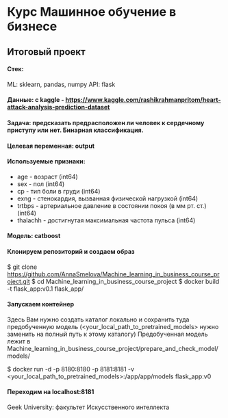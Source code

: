 # Курс Машинное обучение в бизнесе

## Итоговый проект

#### Стек:

ML: sklearn, pandas, numpy
API: flask

#### Данные: с kaggle - https://www.kaggle.com/rashikrahmanpritom/heart-attack-analysis-prediction-dataset

#### Задача: предсказать предрасположен ли человек к сердечному приступу или нет. Бинарная классификация.

#### Целевая переменная: output

#### Используемые признаки:

* age - возраст (int64)
* sex - пол (int64)
* cp - тип боли в груди (int64)
* exng - стенокардия, вызванная физической нагрузкой (int64)
* trtbps - артериальное давление в состоянии покоя (в мм рт. ст.) (int64)
* thalachh - достигнутая максимальная частота пульса (int64)

#### Модель: catboost

#### Клонируем репозиторий и создаем образ
$ git clone https://github.com/AnnaSmelova/Machine_learning_in_business_course_project.git
$ cd Machine_learning_in_business_course_project
$ docker build -t flask_app:v0.1 flask_app/

#### Запускаем контейнер
Здесь Вам нужно создать каталог локально и сохранить туда предобученную модель (<your_local_path_to_pretrained_models> нужно заменить на полный путь к этому каталогу)
Предобученная модель лежит в Machine_learning_in_business_course_project/prepare_and_check_model/models/

$ docker run -d -p 8180:8180 -p 8181:8181 -v <your_local_path_to_pretrained_models>:/app/app/models flask_app:v0

#### Переходим на localhost:8181

Geek University: факультет Искусственного интеллекта
